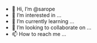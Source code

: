 - 👋 Hi, I’m @sarope
- 👀 I’m interested in ...
- 🌱 I’m currently learning ...
- 💞️ I’m looking to collaborate on ...
- 📫 How to reach me ...

<!---
sarope/sarope is a ✨ special ✨ repository because its `README.md` (this file) appears on your GitHub profile.
You can click the Preview link to take a look at your changes.
--->

